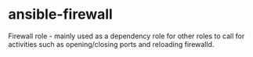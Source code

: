 # ansible-firewall

Firewall role - mainly used as a dependency role for other roles to call for activities such as opening/closing ports and reloading firewalld.
